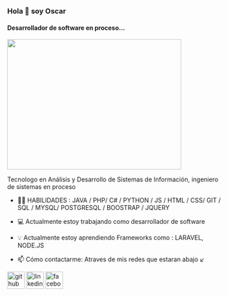 ###  Hola 👋 soy Oscar

#### Desarrollador de software en proceso...

<img src="https://i.pinimg.com/originals/e4/26/70/e426702edf874b181aced1e2fa5c6cde.gif"  width="400" height="300">




Tecnologo en Análisis y Desarrollo de Sistemas de Información, ingeniero de sistemas en proceso

- 🤹🏻 HABILIDADES : JAVA / PHP/ C# / PYTHON / JS / HTML / CSS/ GIT / SQL / MYSQL/ POSTGRESQL / BOOSTRAP / JQUERY

- 💻 Actualmente estoy trabajando como desarrollador de software
- 💡  Actualmente estoy aprendiendo  Frameworks como : LARAVEL, NODE.JS 
- 📫 Cómo contactarme: Atraves de mis redes que estaran abajo ↙️


[<img src='https://cdn.jsdelivr.net/npm/simple-icons@3.0.1/icons/github.svg' alt='github' height='40'>](https://github.com/OscarAstudilloReyes)  [<img src='https://cdn.jsdelivr.net/npm/simple-icons@3.0.1/icons/linkedin.svg' alt='linkedin' height='40'>](https://www.linkedin.com/in/oscarastudilloreyes-8873951ab//)  [<img src='https://cdn.jsdelivr.net/npm/simple-icons@3.0.1/icons/facebook.svg' alt='facebook' height='40'>](https://www.facebook.com/oscar.astudillo.1800)  


 

